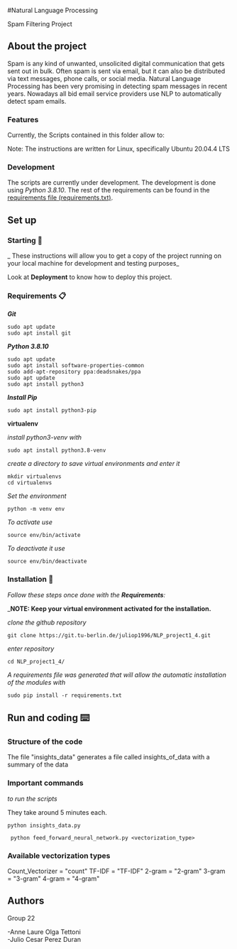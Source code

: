 ﻿#Natural Language Processing 

Spam Filtering Project

## About the project
Spam is any kind of unwanted, unsolicited digital communication that gets sent out in bulk. Often
spam is sent via email, but it can also be distributed via text messages, phone calls, or social media.
Natural Language Processing has been very promising in detecting spam messages in recent years.
Nowadays all bid email service providers use NLP to automatically detect spam emails.


### Features

Currently, the Scripts contained in this folder allow to:


Note:
The instructions are written for Linux, specifically Ubuntu 20.04.4 LTS 

### Development
The scripts are currently under development. The development is done using *Python 3.8.10*. The rest of the requirements can be found in the [requirements file (requirements.txt)](requirements.txt).

## Set up

### Starting 🚀

_
These instructions will allow you to get a copy of the project running on your local machine for development and testing purposes_

Look at **Deployment** to know how to deploy this project.


### Requirements 📋

_**Git**_

```
sudo apt update
sudo apt install git
```

_**Python 3.8.10**_
```
sudo apt update
sudo apt install software-properties-common
sudo add-apt-repository ppa:deadsnakes/ppa
sudo apt update
sudo apt install python3
```

_**Install Pip**_
```
sudo apt install python3-pip
```


**virtualenv**

_install python3-venv with_
```
sudo apt install python3.8-venv
```

_create a directory to save virtual environments and enter it_
```
mkdir virtualenvs
cd virtualenvs
```

_Set the environment_
```
python -m venv env
```

_To activate use_
```
source env/bin/activate
```

_To deactivate it use_
```
source env/bin/deactivate
```

### Installation 🔧

_Follow these steps once done with the **Requirements**:_

_**NOTE: Keep your virtual environment activated for the installation.**



_clone the github repository_

```
git clone https://git.tu-berlin.de/juliop1996/NLP_project1_4.git
```

_enter repository_

```
cd NLP_project1_4/
```




_A requirements file was generated that will allow the automatic installation of the modules with_

```
sudo pip install -r requirements.txt
```

## Run and coding ⌨️

### Structure of the code

The file "insights_data" generates a file called insights_of_data with a summary of the data


### Important commands

_to run the scripts_

They take around 5 minutes each.

```
python insights_data.py
```

```
 python feed_forward_neural_network.py <vectorization_type>
```

### Available vectorization types

Count_Vectorizer = "count"
TF-IDF = "TF-IDF"
2-gram = "2-gram"
3-gram = "3-gram"
4-gram = "4-gram"

## Authors

Group 22

-Anne Laure Olga Tettoni\
-Julio Cesar Perez Duran



